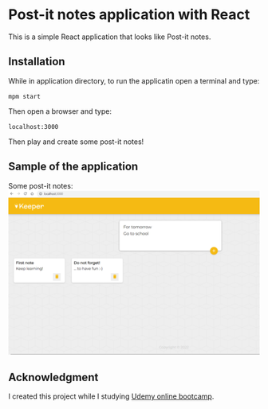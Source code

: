# Post-it notes application with React

This is a simple React application that looks like Post-it notes.

## Installation

While in application directory, to run the applicatin open a terminal and type:
```
mpm start
```
Then open a browser and type:
```
localhost:3000
```
Then play and create some post-it notes!

## Sample of the application

Some post-it notes:
![image](images/keeper-app.png?raw=true)

## Acknowledgment

I created this project while I studying [Udemy online bootcamp](https://www.udemy.com/course/the-complete-web-development-bootcamp/).

